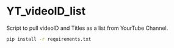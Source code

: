 # YT_videoID_list
Script to pull videoID and Titles as a list from YourTube Channel.

```bash
pip install -r requirements.txt
```
